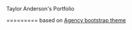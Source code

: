 Taylor Anderson's Portfolio

=========
based on [Agency bootstrap theme ](http://startbootstrap.com/templates/agency/)
